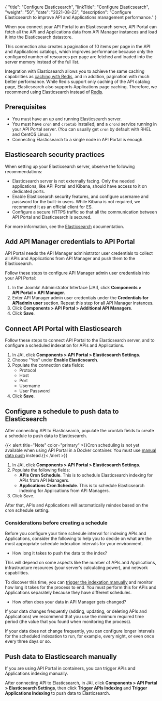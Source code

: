 {
  "title": "Configure Elasticsearch",
  "linkTitle": "Configure Elasticsearch",
  "weight": "50",
  "date": "2021-08-23",
  "description": "Configure Elasticsearch to improve API and Applications management performance."
}

When you connect your API Portal to an Elasticsearch server, API Portal can fetch all the API and Applications data from API Manager instances and load it into the Elasticsearch datastore.

This connection also creates a pagination of 10 items per page in the API and Applications catalogs, which improves performance because only the configured number of resources per page are fetched and loaded into the server memory instead of the full list.

Integration with Elasticsearch allows you to achieve the same caching capabilities as [caching with Redis](/docs/apim_installation/apiportal_install/install_software_redis/), and in addition, pagination with much better performance. While Redis support only caching of the API catalog page, Elasticsearch  also supports Applications page caching. Therefore, we recommend using Elasticsearch instead of [Redis](/docs/apim_installation/apiportal_install/install_software_redis/).

## Prerequisites

* You must have an up and running Elasticsearch server.
* You must have `cron` and `crontab` installed, and a `crond` service running in your API Portal server. (You can usually get `cron` by default with RHEL and CentOS Linux.)
* Connecting Elasticsearch to a single node in API Portal is enough.

## Elasticsearch security practices

When setting up your Elasticsearch server, observe the following recommendations:

* Elasticsearch server is not externally facing. Only the needed applications, like API Portal and Kibana, should have access to it on dedicated ports.
* Enable Elasticsearch security features, and configure username and password for the built-in users. While Kibana is not required, we recommend it as an official client for ES.
* Configure a secure HTTPS traffic so that all the communication between API Portal and Elasticsearch is secured.

For more information, see the [Elasticsearch](https://www.elastic.co/guide/en/elasticsearch/reference/current/security-minimal-setup.html) documentation.

## Add API Manager credentials to API Portal

API Portal needs the API Manager administrator user credentials to collect all APIs and Applications from API Manager and push them to the Elasticsearch.

Follow these steps to configure API Manager admin user credentials into your API Portal:

1. In the Joomla! Administrator Interface (JAI), click **Components > API Portal > API Manager**.
2. Enter API Manager admin user credentials under the **Credentials for APIadmin user** section. Repeat this step for all API Manager instances.
3. Click **Components > API Portal > Additional API Managers**.
4. Click **Save**.

## Connect API Portal with Elasticsearch

Follow these steps to connect API Portal to the Elasticsearch server, and to configure a scheduled indexation for APIs and Applications.

1. In JAI, click **Components > API Portal > Elasticsearch Settings**.
2. Choose "Yes" under **Enable Elasticsearch**.
3. Populate the connection data fields:
   * Protocol
   * Host
   * Port
   * Username
   * User Password
4. Click **Save**.

## Configure a schedule to push data to Elasticsearch

After connecting API to Elasticsearch, populate the crontab fields to create a schedule to push data to Elasticsearch.

{{< alert title="Note" color="primary" >}}Cron scheduling is not yet available when using API Portal in a Docker container. You must use [manual data push](#push-data-to-elasticsearch-manually) instead.{{< /alert >}}

1. In JAI, click **Components > API Portal > Elasticsearch Settings**.
2. Populate the following fields:
   * **APIs Cron Schedule**. This is to schedule Elasticsearch indexing for APIs from API Managers.
   * **Applications Cron Schedule**. This is to schedule Elasticsearch indexing for Applications from API Managers.
3. Click Save.

After that, APIs and Applications will automatically reindex based on the cron schedule setting.

### Considerations before creating a schedule

Before you configure your time schedule interval for indexing APIs and Applications, consider the following to help you to decide on what are the most appropriate schedule indexation intervals for your environment.

* How long it takes to push the data to the index?

This will depend on some aspects like the number of APIs and Applications, infrastructure resources (your server's calculating power), and network capabilities.

To discover this time, you can [trigger the indexation manually](#push-data-to-elasticsearch-manually) and monitor how long it takes for the process to end. You must perform this for APIs and Applications separately because they have different schedules.

* How often does your data in API Manager gets changed?

If your data changes frequently (adding, updating, or deleting APIs and Applications) we recommend that you use the minimum required time period (the value that you found when monitoring the process).

If your data does not change frequently, you can configure longer intervals for the scheduled indexation to run, for example, every night, or even once every three days or so.

## Push data to Elasticsearch manually

If you are using API Portal in containers, you can trigger APIs and Applications indexing manually.

After connecting API to Elasticsearch, in JAI, click **Components > API Portal > Elasticsearch Settings**, then click **Trigger APIs Indexing** and **Trigger Applications Indexing** to push data to Elasticsearch.
